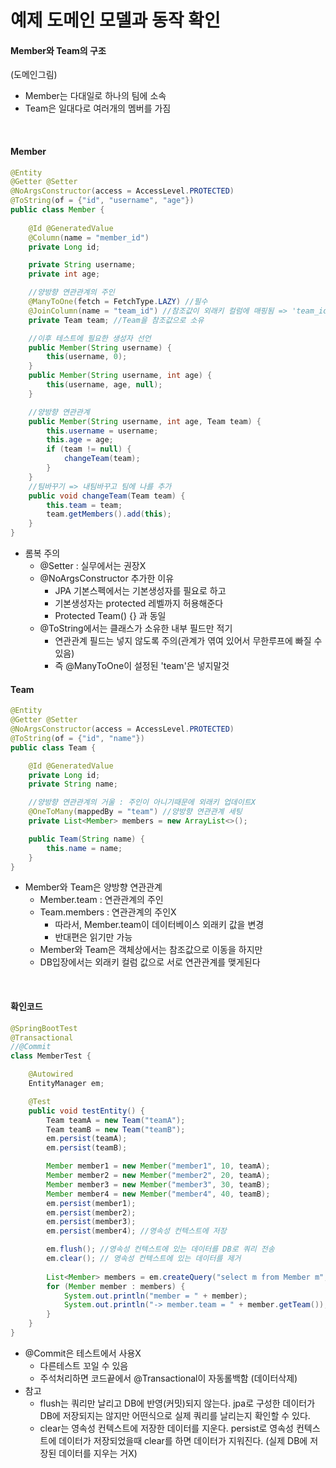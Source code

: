 # 예제 도메인 모델과 동작 확인

#### Member와 Team의 구조

(도메인그림)

- Member는 다대일로 하나의 팀에 소속
- Team은 일대다로 여러개의 멤버를 가짐

<br/>

#### Member

```java
@Entity
@Getter @Setter
@NoArgsConstructor(access = AccessLevel.PROTECTED)
@ToString(of = {"id", "username", "age"})
public class Member {
  
    @Id @GeneratedValue
    @Column(name = "member_id")
    private Long id;

    private String username;
    private int age;

    //양방향 연관관계의 주인
    @ManyToOne(fetch = FetchType.LAZY) //필수
    @JoinColumn(name = "team_id") //참조값이 외래키 컬럼에 매핑됨 => 'team_id'는 Team 테이블의 PK와 연관을 맺는 것
    private Team team; //Team을 참조값으로 소유

    //이후 테스트에 필요한 생성자 선언
    public Member(String username) {
        this(username, 0);
    }
    public Member(String username, int age) {
        this(username, age, null);
    }

    //양방향 연관관계
    public Member(String username, int age, Team team) {
        this.username = username;
        this.age = age;
        if (team != null) {
            changeTeam(team); 
        }
    }
  	//팀바꾸기 => 내팀바꾸고 팀에 나를 추가
    public void changeTeam(Team team) {
        this.team = team;
        team.getMembers().add(this);
    }
}
```

- 롬복 주의
  - @Setter : 실무에서는 권장X
  - @NoArgsConstructor 추가한 이유
    - JPA 기본스펙에서는 기본생성자를 필요로 하고
    - 기본생성자는 protected 레벨까지 허용해준다
    - Protected Team() {} 과 동일
  - @ToString에서는 클래스가 소유한 내부 필드만 적기
    - 연관관계 필드는 넣지 않도록 주의(관계가 엮여 있어서 무한루프에 빠질 수 있음)
    - 즉 @ManyToOne이 설정된 'team'은 넣지말것

#### Team

```java
@Entity
@Getter @Setter
@NoArgsConstructor(access = AccessLevel.PROTECTED)
@ToString(of = {"id", "name"})
public class Team {

    @Id @GeneratedValue
    private Long id;
    private String name;

    //양방향 연관관계의 거울 : 주인이 아니기때문에 외래키 업데이트X
    @OneToMany(mappedBy = "team") //양방향 연관관계 세팅
    private List<Member> members = new ArrayList<>();

    public Team(String name) {
        this.name = name;
    }
}
```

- Member와 Team은 양방향 연관관계
  - Member.team : 연관관계의 주인
  - Team.members : 연관관계의 주인X
    - 따라서, Member.team이 데이터베이스 외래키 값을 변경
    - 반대편은 읽기만 가능
  - Member와 Team은 객체상에서는 참조값으로 이동을 하지만
  - DB입장에서는 외래키 컬럼 값으로 서로 연관관계를 맺게된다

<br/>

#### 확인코드

```java
@SpringBootTest
@Transactional
//@Commit
class MemberTest {

    @Autowired
    EntityManager em;

    @Test
    public void testEntity() {
        Team teamA = new Team("teamA");
        Team teamB = new Team("teamB");
        em.persist(teamA);
        em.persist(teamB);

        Member member1 = new Member("member1", 10, teamA);
        Member member2 = new Member("member2", 20, teamA);
        Member member3 = new Member("member3", 30, teamB);
        Member member4 = new Member("member4", 40, teamB);
        em.persist(member1);
        em.persist(member2);
        em.persist(member3);
        em.persist(member4); //영속성 컨텍스트에 저장

        em.flush(); //영속성 컨텍스트에 있는 데이터를 DB로 쿼리 전송
        em.clear(); // 영속성 컨텍스트에 있는 데이터를 제거
      
        List<Member> members = em.createQuery("select m from Member m", Member.class).getResultList();
        for (Member member : members) {
            System.out.println("member = " + member);
            System.out.println("-> member.team = " + member.getTeam());
        }
    }
}
```

- @Commit은 테스트에서 사용X
  - 다른테스트 꼬일 수 있음
  - 주석처리하면 코드끝에서 @Transactional이 자동롤백함 (데이터삭제)
- 참고 
  - flush는 쿼리만 날리고 DB에 반영(커밋)되지 않는다. jpa로 구성한 데이터가 DB에 저장되지는 않지만 어떤식으로 실제 쿼리를 날리는지 확인할 수 있다.
  - clear는 영속성 컨텍스트에 저장한 데이터를 지운다. persist로 영속성 컨텍스트에 데이터가 저장되었을때 clear를 하면 데이터가 지워진다. (실제 DB에 저장된 데이터를 지우는 거X)

<br/>
